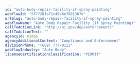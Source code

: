 ```yaml
---
id: "auto-body-repair-facility-if-spray-painting"
webflowId: "5f7728fa71c49e6e76913b7d"
urlSlug: "auto-body-repair-facility-if-spray-painting"
webflowName: "Auto Body Repair Facility (If Spray Painting)"
callToActionLink: "http://nj.gov/dep/enforcement/"
callToActionText: ""
agencyId: njdep
agencyAdditionalContext: "Compliance and Enforcement"
divisionPhone: "(609) 777-0122"
webflowIndustry: "Auto Body"
licenseCertificationClassification: "PERMIT"
---
```

